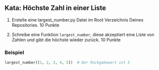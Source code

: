## Kata: Höchste Zahl in einer Liste

1. Erstelle eine largest_number.py Datei im Root Verzeichnis Deines Repositories.
10 Punkte

2. Schreibe eine Funktion `largest_number`, diese akzeptiert eine Liste von Zahlen und gibt die höchste wieder zurück.
10 Punkte

### Beispiel
```python
largest_number([1, 2, 3, 4, 5])  # Der Rückgabewert ist 5
